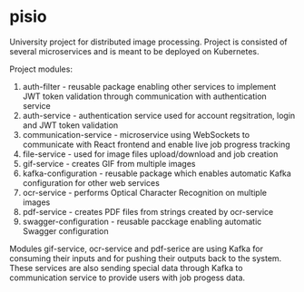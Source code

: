 # pisio

University project for distributed image processing. Project is consisted of several microservices and is meant to be deployed on Kubernetes.

Project modules:
  1. auth-filter - reusable package enabling other services to implement JWT token validation through communication with authentication service
  2. auth-service - authentication service used for account regsitration, login and JWT token validation
  3. communication-service - microservice using WebSockets to communicate with React frontend and enable live job progress tracking
  4. file-service - used for image files upload/download and job creation
  5. gif-service - creates GIF from multiple images
  6. kafka-configuration - reusable package which enables automatic Kafka configuration for other web services
  7. ocr-service - performs Optical Character Recognition on multiple images
  8. pdf-service - creates PDF files from strings created by ocr-service
  9. swagger-configuration - reusable pacckage enabling automatic Swagger configuration

Modules gif-service, ocr-service and pdf-serice are using Kafka for consuming their inputs and for pushing their outputs back to the system. These services are also sending special data through Kafka to communication service to provide users with job progess data.
